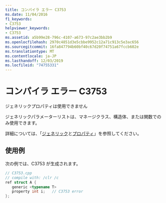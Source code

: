 ```yaml
---
title: コンパイラ エラー C3753
ms.date: 11/04/2016
f1_keywords:
- C3753
helpviewer_keywords:
- C3753
ms.assetid: a5b99e28-796c-4107-a673-97c2ae3bb2b9
ms.openlocfilehash: 2970c4851d3e5cbbe9952c12a71c913c5e3ac656
ms.sourcegitcommit: 16fa847794b60bf40c67d20f74751a67fccb602e
ms.translationtype: MT
ms.contentlocale: ja-JP
ms.lasthandoff: 12/03/2019
ms.locfileid: "74755331"
---
```

# <a name="compiler-error-c3753"></a>コンパイラ エラー C3753

ジェネリックプロパティは使用できません

ジェネリックパラメーターリストは、マネージクラス、構造体、または関数でのみ使用できます。

詳細については、「[ジェネリック](../../extensions/generics-cpp-component-extensions.md)と[プロパティ](../../extensions/property-cpp-component-extensions.md)」を参照してください。

## <a name="example"></a>使用例

次の例では、C3753 が生成されます。

```cpp
// C3753.cpp
// compile with: /clr /c
ref struct A {
   generic <typename T>
   property int i;   // C3753 error
};
```
